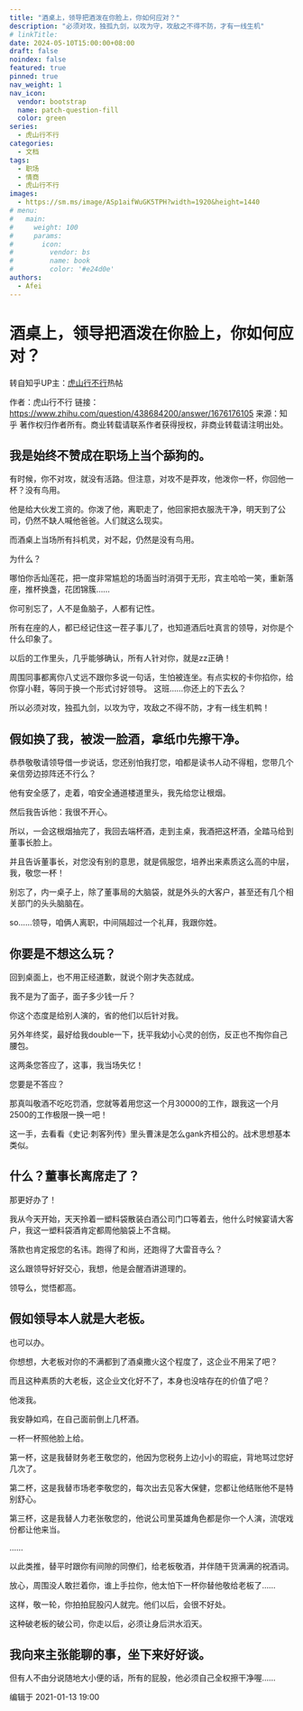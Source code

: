 ```yaml
---
title: "酒桌上，领导把酒泼在你脸上，你如何应对？"
description: "必须对攻，独孤九剑，以攻为守，攻敌之不得不防，才有一线生机"
# linkTitle:
date: 2024-05-10T15:00:00+08:00
draft: false
noindex: false
featured: true
pinned: true
nav_weight: 1
nav_icon:
  vendor: bootstrap
  name: patch-question-fill
  color: green
series:
  - 虎山行不行
categories:
  - 文档
tags:
  - 职场
  - 情商
  - 虎山行不行
images:
  - https://sm.ms/image/ASp1aifWuGK5TPH?width=1920&height=1440
# menu:
#   main:
#     weight: 100
#     params:
#       icon:
#         vendor: bs
#         name: book
#         color: '#e24d0e'
authors:
  - Afei
---
```


# 酒桌上，领导把酒泼在你脸上，你如何应对？

转自知乎UP主：[虎山行不行](https://www.zhihu.com/people/asura-3-28)热帖

作者：虎山行不行
链接：https://www.zhihu.com/question/438684200/answer/1676176105
来源：知乎
著作权归作者所有。商业转载请联系作者获得授权，非商业转载请注明出处。

## 我是始终不赞成在职场上当个舔狗的。

有时候，你不对攻，就没有活路。但注意，对攻不是莽攻，他泼你一杯，你回他一杯？没有鸟用。

他是给大伙发工资的。你泼了他，离职走了，他回家把衣服洗干净，明天到了公司，仍然不缺人喊他爸爸。人们就这么现实。

而酒桌上当场所有抖机灵，对不起，仍然是没有鸟用。

为什么？

哪怕你舌灿莲花，把一度非常尴尬的场面当时消弭于无形，宾主哈哈一笑，重新落座，推杯换盏，花团锦簇……

你可别忘了，人不是鱼脑子，人都有记性。

所有在座的人，都已经记住这一茬子事儿了，也知道酒后吐真言的领导，对你是个什么印象了。

以后的工作里头，几乎能够确认，所有人针对你，就是zz正确！

周围同事都离你八丈远不跟你多说一句话，生怕被连坐。有点实权的卡你掐你，给你穿小鞋，等同于换一个形式讨好领导。
这班……你还上的下去么？

所以必须对攻，独孤九剑，以攻为守，攻敌之不得不防，才有一线生机鸭！

## 假如换了我，被泼一脸酒，拿纸巾先擦干净。

恭恭敬敬请领导借一步说话，您还别怕我打您，咱都是读书人动不得粗，您带几个亲信旁边掠阵还不行么？

他有安全感了，走着，咱安全通道楼道里头，我先给您让根烟。

然后我告诉他：我很不开心。

所以，一会这根烟抽完了，我回去端杯酒，走到主桌，我酒把这杯酒，全踏马给到董事长脸上。

并且告诉董事长，对您没有别的意思，就是佩服您，培养出来素质这么高的中层，我，敬您一杯！

别忘了，内一桌子上，除了董事局的大脑袋，就是外头的大客户，甚至还有几个相关部门的头头脑脑在。

so……领导，咱俩人离职，中间隔超过一个礼拜，我跟你姓。

## 你要是不想这么玩？

回到桌面上，也不用正经道歉，就说个刚才失态就成。

我不是为了面子，面子多少钱一斤？

你这个态度是给别人演的，省的他们以后针对我。

另外年终奖，最好给我double一下，抚平我幼小心灵的创伤，反正也不掏你自己腰包。

这两条您答应了，这事，我当场失忆！

您要是不答应？

那真叫敬酒不吃吃罚酒，您就等着用您这一个月30000的工作，跟我这一个月2500的工作极限一换一吧！

这一手，去看看《史记·刺客列传》里头曹沫是怎么gank齐桓公的。战术思想基本类似。

## 什么？董事长离席走了？

那更好办了！

我从今天开始，天天拎着一塑料袋散装白酒公司门口等着去，他什么时候宴请大客户，我这一塑料袋酒肯定都周他脑袋上不含糊。

落款也肯定报您的名讳。跑得了和尚，还跑得了大雷音寺么？

这么跟领导好好交心，我想，他是会醒酒讲道理的。

领导么，觉悟都高。

## 假如领导本人就是大老板。

也可以办。

你想想，大老板对你的不满都到了酒桌撒火这个程度了，这企业不用呆了吧？

而且这种素质的大老板，这企业文化好不了，本身也没啥存在的价值了吧？

他泼我。

我安静如鸡，在自己面前倒上几杯酒。

一杯一杯照他脸上给。

第一杯，这是我替财务老王敬您的，他因为您税务上边小小的瑕疵，背地骂过您好几次了。

第二杯，这是我替市场老李敬您的，每次出去见客大保健，您都让他结账他不是特别舒心。

第三杯，这是我替人力老张敬您的，他说公司里英雄角色都是你一个人演，流氓戏份都让他来当。

……

以此类推，替平时跟你有间隙的同僚们，给老板敬酒，并伴随干货满满的祝酒词。

放心，周围没人敢拦着你，谁上手拉你，他太怕下一杯你替他敬给老板了……

这样，敬一轮，你拍拍屁股闪人就完。他们以后，会很不好处。

这种破老板的破公司，你走以后，必须让身后洪水滔天。

## 我向来主张能聊的事，坐下来好好谈。

但有人不由分说随地大小便的话，所有的屁股，他必须自己全权擦干净喔……

编辑于 2021-01-13 19:00
